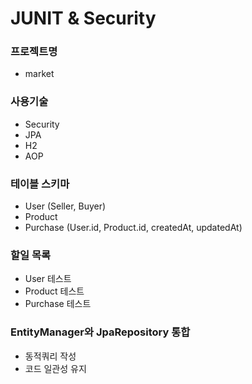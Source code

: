 # JUNIT & Security

### 프로젝트명
- market

### 사용기술
- Security
- JPA
- H2
- AOP

### 테이블 스키마
- User (Seller, Buyer)
- Product
- Purchase (User.id, Product.id, createdAt, updatedAt)

### 할일 목록
- User 테스트
- Product 테스트
- Purchase 테스트

### EntityManager와 JpaRepository 통합
- 동적쿼리 작성
- 코드 일관성 유지